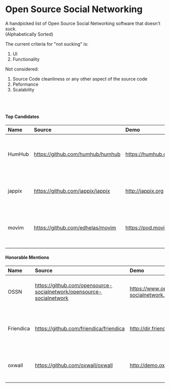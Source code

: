 # Open Source Social Networking
A handpicked list of Open Source Social Networking software that doesn't suck.<br>
(Alphabetically Sorted)

The current criteria for "not sucking" is:

1. UI
2. Functionality

Not considered:

1. Source Code cleanliness or any other aspect of the source code
2. Peformance
3. Scalability
<br>
<br>

#### Top Candidates
| Name |Source| Demo| License|
| :------------- | :------------- |:-------------| :-----|
|HumHub|https://github.com/humhub/humhub|https://humhub.org|GNU Affero General Public License v3|
|jappix|https://github.com/jappix/jappix|http://jappix.org|GNU Affero General Public License| v3
|movim|https://github.com/edhelas/movim|https://pod.movim.eu|GNU Affero General Public License v3|


#### Honorable Mentions
| Name |Source| Demo| License|
| :------------- | :------------- |:-------------| :-----|
|OSSN|https://github.com/opensource-socialnetwork/opensource-socialnetwork|https://www.opensource-socialnetwork.org/demo|GNU General Public License v2|
|Friendica|https://github.com/friendica/friendica|http://dir.friendica.com/siteinfo|GNU Affero General Public License v3|
|oxwall|https://github.com/oxwall/oxwall|http://demo.oxwall.org|Common Public Attribution License 1.0|
